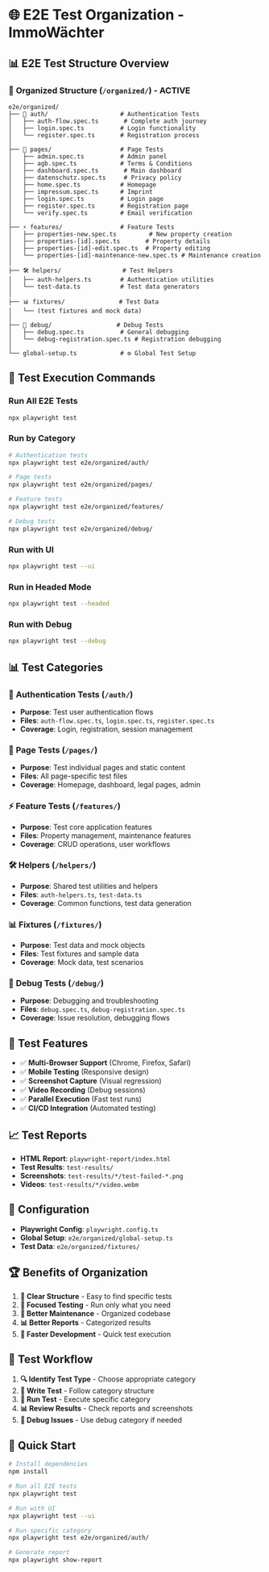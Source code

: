 # 🌐 E2E Test Organization - ImmoWächter

## 📊 **E2E Test Structure Overview**

### 🎯 **Organized Structure** (`/organized/`) - **ACTIVE**

```
e2e/organized/
├── 🔐 auth/                    # Authentication Tests
│   ├── auth-flow.spec.ts       # Complete auth journey
│   ├── login.spec.ts          # Login functionality
│   └── register.spec.ts       # Registration process
│
├── 📄 pages/                   # Page Tests
│   ├── admin.spec.ts          # Admin panel
│   ├── agb.spec.ts            # Terms & Conditions
│   ├── dashboard.spec.ts       # Main dashboard
│   ├── datenschutz.spec.ts     # Privacy policy
│   ├── home.spec.ts           # Homepage
│   ├── impressum.spec.ts      # Imprint
│   ├── login.spec.ts          # Login page
│   ├── register.spec.ts       # Registration page
│   └── verify.spec.ts         # Email verification
│
├── ⚡ features/                # Feature Tests
│   ├── properties-new.spec.ts         # New property creation
│   ├── properties-[id].spec.ts       # Property details
│   ├── properties-[id]-edit.spec.ts  # Property editing
│   └── properties-[id]-maintenance-new.spec.ts # Maintenance creation
│
├── 🛠️ helpers/                 # Test Helpers
│   ├── auth-helpers.ts        # Authentication utilities
│   └── test-data.ts           # Test data generators
│
├── 📊 fixtures/               # Test Data
│   └── (test fixtures and mock data)
│
├── 🐛 debug/                  # Debug Tests
│   ├── debug.spec.ts          # General debugging
│   └── debug-registration.spec.ts # Registration debugging
│
└── global-setup.ts            # ⚙️ Global Test Setup
```

## 🚀 **Test Execution Commands**

### **Run All E2E Tests**
```bash
npx playwright test
```

### **Run by Category**
```bash
# Authentication tests
npx playwright test e2e/organized/auth/

# Page tests
npx playwright test e2e/organized/pages/

# Feature tests
npx playwright test e2e/organized/features/

# Debug tests
npx playwright test e2e/organized/debug/
```

### **Run with UI**
```bash
npx playwright test --ui
```

### **Run in Headed Mode**
```bash
npx playwright test --headed
```

### **Run with Debug**
```bash
npx playwright test --debug
```

## 📊 **Test Categories**

### 🔐 **Authentication Tests** (`/auth/`)
- **Purpose**: Test user authentication flows
- **Files**: `auth-flow.spec.ts`, `login.spec.ts`, `register.spec.ts`
- **Coverage**: Login, registration, session management

### 📄 **Page Tests** (`/pages/`)
- **Purpose**: Test individual pages and static content
- **Files**: All page-specific test files
- **Coverage**: Homepage, dashboard, legal pages, admin

### ⚡ **Feature Tests** (`/features/`)
- **Purpose**: Test core application features
- **Files**: Property management, maintenance features
- **Coverage**: CRUD operations, user workflows

### 🛠️ **Helpers** (`/helpers/`)
- **Purpose**: Shared test utilities and helpers
- **Files**: `auth-helpers.ts`, `test-data.ts`
- **Coverage**: Common functions, test data generation

### 📊 **Fixtures** (`/fixtures/`)
- **Purpose**: Test data and mock objects
- **Files**: Test fixtures and sample data
- **Coverage**: Mock data, test scenarios

### 🐛 **Debug Tests** (`/debug/`)
- **Purpose**: Debugging and troubleshooting
- **Files**: `debug.spec.ts`, `debug-registration.spec.ts`
- **Coverage**: Issue resolution, debugging flows

## 🎯 **Test Features**

- ✅ **Multi-Browser Support** (Chrome, Firefox, Safari)
- ✅ **Mobile Testing** (Responsive design)
- ✅ **Screenshot Capture** (Visual regression)
- ✅ **Video Recording** (Debug sessions)
- ✅ **Parallel Execution** (Fast test runs)
- ✅ **CI/CD Integration** (Automated testing)

## 📈 **Test Reports**

- **HTML Report**: `playwright-report/index.html`
- **Test Results**: `test-results/`
- **Screenshots**: `test-results/*/test-failed-*.png`
- **Videos**: `test-results/*/video.webm`

## 🔧 **Configuration**

- **Playwright Config**: `playwright.config.ts`
- **Global Setup**: `e2e/organized/global-setup.ts`
- **Test Data**: `e2e/organized/fixtures/`

## 🏆 **Benefits of Organization**

1. **📁 Clear Structure** - Easy to find specific tests
2. **🎯 Focused Testing** - Run only what you need
3. **🔧 Better Maintenance** - Organized codebase
4. **📊 Better Reports** - Categorized results
5. **🚀 Faster Development** - Quick test execution

## 🎨 **Test Workflow**

1. **🔍 Identify Test Type** - Choose appropriate category
2. **📝 Write Test** - Follow category structure
3. **🧪 Run Test** - Execute specific category
4. **📊 Review Results** - Check reports and screenshots
5. **🔧 Debug Issues** - Use debug category if needed

## 🚀 **Quick Start**

```bash
# Install dependencies
npm install

# Run all E2E tests
npx playwright test

# Run with UI
npx playwright test --ui

# Run specific category
npx playwright test e2e/organized/auth/

# Generate report
npx playwright show-report
```
